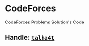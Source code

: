 # CodeForces
[CodeForces](https://codeforces.com) Problems Solution's Code

## Handle: [`talha4t`](https://codeforces.com/profile/talha4t)

